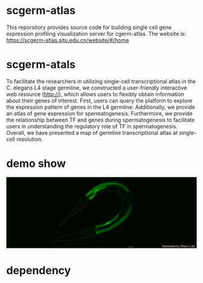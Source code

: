 # scgerm-atlas
This reporsitory provides source code for building single cell gene expression profiling visualization server for cgerm-atlas.
The website is: https://scgerm-atlas.sjtu.edu.cn/website/#/home

# scgerm-atals
To facilitate the researchers in utilizing single-cell transcriptional atlas in the C. elegans L4 stage germline, we constructed a user-friendly interactive web resource ([http://](https://scgerm-atlas.sjtu.edu.cn/website/#/home)), which allows users to flexibly obtain information about their genes of interest. First, users can query the platform to explore the expression pattern of genes in the L4 germline. Additionally, we provide an atlas of gene expression for spermatogenesis. Furthermore, we provide the relationship between TF and genes during spermatogenesis to facilitate users in understanding the regulatory role of TF in spermatogenesis. Overall, we have presented a map of germline transcriptional atlas at single-cell resolution.

# demo show
![My Image](website/homepage.jpg)

# dependency
